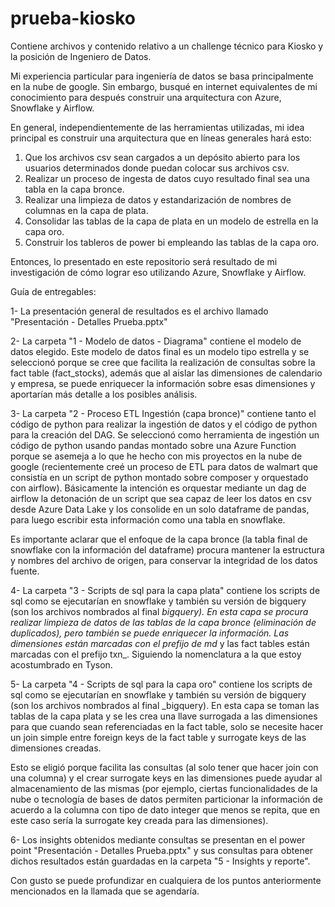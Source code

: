# prueba-kiosko
Contiene archivos y contenido relativo a un challenge técnico para Kiosko y la posición de Ingeniero de Datos.

Mi experiencia particular para ingeniería de datos se basa principalmente en la nube de google. Sin embargo, busqué en internet equivalentes de mi conocimiento 
para después construir una arquitectura con Azure, Snowflake y Airflow.

En general, independientemente de las herramientas utilizadas, mi idea principal es construir una arquitectura que en líneas generales hará esto:

1. Que los archivos csv sean cargados a un depósito abierto para los usuarios determinados donde puedan colocar sus archivos csv.
2. Realizar un proceso de ingesta de datos cuyo resultado final sea una tabla en la capa bronce.
3. Realizar una limpieza de datos y estandarización de nombres de columnas en la capa de plata.
4. Consolidar las tablas de la capa de plata en un modelo de estrella en la capa oro.
5. Construir los tableros de power bi empleando las tablas de la capa oro.

Entonces, lo presentado en este repositorio será resultado de mi investigación de cómo lograr eso utilizando Azure, Snowflake y Airflow.

Guía de entregables:

1- La presentación general de resultados es el archivo llamado "Presentación - Detalles Prueba.pptx"

2- La carpeta "1 - Modelo de datos - Diagrama" contiene el modelo de datos elegido. Este modelo de datos final es un modelo tipo estrella y se seleccionó porque se cree
que facilita la realización de consultas sobre la fact table (fact_stocks), además que al aislar las dimensiones de calendario y empresa, se puede enriquecer la información sobre esas dimensiones y aportarían más detalle a los posibles análisis.

3- La carpeta "2 - Proceso ETL Ingestión (capa bronce)" contiene tanto el código de python para realizar la ingestión de datos y el código de python para la creación del DAG.
Se seleccionó como herramienta de ingestión un código de python usando pandas montado sobre una Azure Function porque se asemeja a lo que he hecho con mis proyectos en la nube de google (recientemente creé un proceso de ETL para datos de walmart que consistía en un script de python montado sobre composer y orquestado con airflow).
Básicamente la intención es orquestar mediante un dag de airflow la detonación de un script que sea capaz de leer los datos en csv desde Azure Data Lake y los consolide en un solo dataframe de pandas, para luego escribir esta información como una tabla en snowflake.

Es importante aclarar que el enfoque de la capa bronce (la tabla final de snowflake con la información del dataframe) procura mantener la estructura y nombres del archivo de origen, para conservar la integridad de los datos fuente.

4- La carpeta "3 - Scripts de sql para la capa plata" contiene los scripts de sql como se ejecutarían en snowflake y también su versión de bigquery (son los archivos nombrados al final _bigquery). En esta capa se procura realizar limpieza de datos de las tablas de la capa bronce (eliminación de duplicados), pero también se puede enriquecer la información. Las dimensiones están marcadas con el prefijo de md_ y las fact tables están marcadas con el prefijo txn_. Siguiendo la nomenclatura a la que estoy acostumbrado en Tyson.

5- La carpeta "4 - Scripts de sql para la capa oro" contiene los scripts de sql como se ejecutarían en snowflake y también su versión de bigquery (son los archivos nombrados al final _bigquery). En esta capa se toman las tablas de la capa plata y se les crea una llave surrogada a las dimensiones para que cuando sean referenciadas en la fact table, solo se necesite hacer un join simple entre foreign keys de la fact table y surrogate keys de las dimensiones creadas.

Esto se eligió porque facilita las consultas (al solo tener que hacer join con una columna) y el crear surrogate keys en las dimensiones puede ayudar al almacenamiento de las mismas (por ejemplo, ciertas funcionalidades de la nube o tecnología de bases de datos permiten particionar la información de acuerdo a la columna con tipo de dato integer que menos se repita, que en este caso sería la surrogate key creada para las dimensiones).

6- Los insights obtenidos mediante consultas se presentan en el power point "Presentación - Detalles Prueba.pptx" y sus consultas para obtener dichos resultados están guardadas en la carpeta "5 - Insights y reporte".

Con gusto se puede profundizar en cualquiera de los puntos anteriormente mencionados en la llamada que se agendaría.
